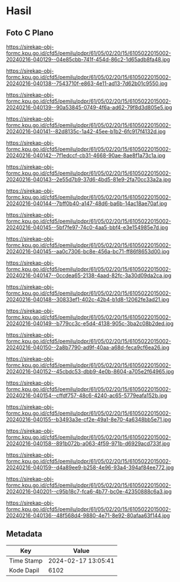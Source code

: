 # Hasil

## Foto C Plano

https://sirekap-obj-formc.kpu.go.id/cfd5/pemilu/pdpr/61/05/02/20/15/6105022015002-20240216-040129--04e85cbb-741f-454d-86c2-1d65adb8fa48.jpg

https://sirekap-obj-formc.kpu.go.id/cfd5/pemilu/pdpr/61/05/02/20/15/6105022015002-20240216-040138--7543710f-e863-4e11-ad13-7d62b01c9550.jpg

https://sirekap-obj-formc.kpu.go.id/cfd5/pemilu/pdpr/61/05/02/20/15/6105022015002-20240216-040139--90a53845-0749-4f6a-ad62-79f8d3d805e5.jpg

https://sirekap-obj-formc.kpu.go.id/cfd5/pemilu/pdpr/61/05/02/20/15/6105022015002-20240216-040141--82d8135c-1a42-45ee-b1b2-6fc917f4132d.jpg

https://sirekap-obj-formc.kpu.go.id/cfd5/pemilu/pdpr/61/05/02/20/15/6105022015002-20240216-040142--7f1edccf-cb31-4668-90ae-8ae8f1a73c1a.jpg

https://sirekap-obj-formc.kpu.go.id/cfd5/pemilu/pdpr/61/05/02/20/15/6105022015002-20240216-040143--2e55d7b9-37d6-4bd5-81e9-2fa70cc33a2a.jpg

https://sirekap-obj-formc.kpu.go.id/cfd5/pemilu/pdpr/61/05/02/20/15/6105022015002-20240216-040144--7bff0b40-a147-48d6-ba6b-14ac18ae70af.jpg

https://sirekap-obj-formc.kpu.go.id/cfd5/pemilu/pdpr/61/05/02/20/15/6105022015002-20240216-040145--5bf7fe97-74c0-4aa5-bbf4-e3e154985e7d.jpg

https://sirekap-obj-formc.kpu.go.id/cfd5/pemilu/pdpr/61/05/02/20/15/6105022015002-20240216-040145--aa0c7306-bc8e-456a-bc71-ff86f8653d00.jpg

https://sirekap-obj-formc.kpu.go.id/cfd5/pemilu/pdpr/61/05/02/20/15/6105022015002-20240216-040147--0ccdea65-2138-4aad-82fc-3a30d09da2ca.jpg

https://sirekap-obj-formc.kpu.go.id/cfd5/pemilu/pdpr/61/05/02/20/15/6105022015002-20240216-040148--30833ef1-402c-42b4-b1d8-12062fe3ad21.jpg

https://sirekap-obj-formc.kpu.go.id/cfd5/pemilu/pdpr/61/05/02/20/15/6105022015002-20240216-040149--b779cc3c-e5d4-4138-905c-3ba2c08b2ded.jpg

https://sirekap-obj-formc.kpu.go.id/cfd5/pemilu/pdpr/61/05/02/20/15/6105022015002-20240216-040150--2a8b7790-ad9f-40aa-a68d-feca9cf6ea26.jpg

https://sirekap-obj-formc.kpu.go.id/cfd5/pemilu/pdpr/61/05/02/20/15/6105022015002-20240216-040152--45cbdc53-dbb9-4e0b-8604-a705e2f64965.jpg

https://sirekap-obj-formc.kpu.go.id/cfd5/pemilu/pdpr/61/05/02/20/15/6105022015002-20240216-040154--cffdf757-48c6-4240-ac65-5779eafa152b.jpg

https://sirekap-obj-formc.kpu.go.id/cfd5/pemilu/pdpr/61/05/02/20/15/6105022015002-20240216-040155--b3493a3e-cf2e-49a1-8e70-4a6348bb5e71.jpg

https://sirekap-obj-formc.kpu.go.id/cfd5/pemilu/pdpr/61/05/02/20/15/6105022015002-20240216-040158--891b072b-a063-4f59-971b-d6929acd733f.jpg

https://sirekap-obj-formc.kpu.go.id/cfd5/pemilu/pdpr/61/05/02/20/15/6105022015002-20240216-040159--d4a89ee9-b258-4e96-93a4-394af84ee772.jpg

https://sirekap-obj-formc.kpu.go.id/cfd5/pemilu/pdpr/61/05/02/20/15/6105022015002-20240216-040201--c95b18c7-fca6-4b77-bc0e-42350888c6a3.jpg

https://sirekap-obj-formc.kpu.go.id/cfd5/pemilu/pdpr/61/05/02/20/15/6105022015002-20240216-040136--48f568d4-9880-4e71-8e92-80afaa63f144.jpg


## Metadata

| Key        | Value               |
| ---------- | ------------------- |
| Time Stamp | 2024-02-17 13:05:41 |
| Kode Dapil | 6102                |



